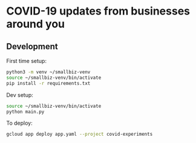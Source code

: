 # COVID-19 updates from businesses around you

## Development

First time setup:
```sh
python3 -m venv ~/smallbiz-venv
source ~/smallbiz-venv/bin/activate
pip install -r requirements.txt
```

Dev setup:

```sh
source ~/smallbiz-venv/bin/activate
python main.py
```

To deploy:
```sh
gcloud app deploy app.yaml --project covid-experiments
```


